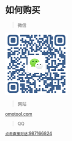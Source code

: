 # 如何购买

> 微信
>
![输入图片说明](../../_images/wechat200.png "1.png")

> 网站
>
[omotool.com](https://www.omotool.com)

> QQ
>
[`点击直接对话`:987166824](tencent://message/?uin=987166824)
